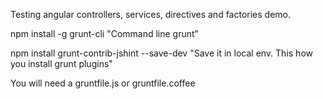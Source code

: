 
Testing angular controllers, services, directives and factories demo.

npm install -g grunt-cli "Command line grunt"

npm install grunt-contrib-jshint --save-dev "Save it in local env. This how you install grunt plugins"

You will need a gruntfile.js or gruntfile.coffee




